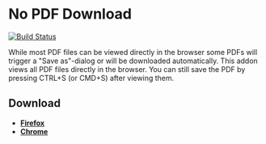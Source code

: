 # No PDF Download #

[![Build Status](https://travis-ci.org/MorbZ/no-pdf-download.svg?branch=master)](https://travis-ci.org/MorbZ/no-pdf-download)

While most PDF files can be viewed directly in the browser some PDFs will trigger a "Save as"-dialog or will be downloaded automatically. This addon views all PDF files directly in the browser. You can still save the PDF by pressing CTRL+S (or CMD+S) after viewing them.

## Download ##
- **[Firefox](https://addons.mozilla.org/firefox/addon/no-pdf-download/)**
- **[Chrome](https://chrome.google.com/webstore/detail/no-pdf-download/ikhahkidgnljlniknmendeflkdlfhonj)**
